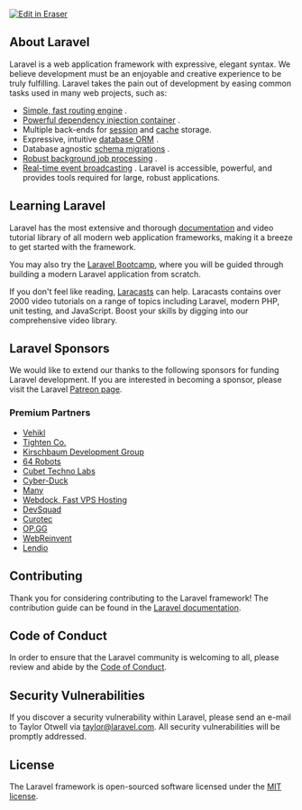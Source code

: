 <p><a target="_blank" href="https://app.eraser.io/workspace/oHNnRm3AGifFUPdONjav" id="edit-in-eraser-github-link"><img alt="Edit in Eraser" src="https://firebasestorage.googleapis.com/v0/b/second-petal-295822.appspot.com/o/images%2Fgithub%2FOpen%20in%20Eraser.svg?alt=media&amp;token=968381c8-a7e7-472a-8ed6-4a6626da5501"></a></p>

## About Laravel
Laravel is a web application framework with expressive, elegant syntax. We believe development must be an enjoyable and creative experience to be truly fulfilling. Laravel takes the pain out of development by easing common tasks used in many web projects, such as:

- [﻿Simple, fast routing engine](https://laravel.com/docs/routing) .
- [﻿Powerful dependency injection container](https://laravel.com/docs/container) .
- Multiple back-ends for [﻿session](https://laravel.com/docs/session)  and [﻿cache](https://laravel.com/docs/cache)  storage.
- Expressive, intuitive [﻿database ORM](https://laravel.com/docs/eloquent) .
- Database agnostic [﻿schema migrations](https://laravel.com/docs/migrations) .
- [﻿Robust background job processing](https://laravel.com/docs/queues) .
- [﻿Real-time event broadcasting](https://laravel.com/docs/broadcasting) .
Laravel is accessible, powerful, and provides tools required for large, robust applications.

## Learning Laravel
Laravel has the most extensive and thorough [﻿documentation](https://laravel.com/docs) and video tutorial library of all modern web application frameworks, making it a breeze to get started with the framework.

You may also try the [﻿Laravel Bootcamp](https://bootcamp.laravel.com), where you will be guided through building a modern Laravel application from scratch.

If you don't feel like reading, [﻿Laracasts](https://laracasts.com) can help. Laracasts contains over 2000 video tutorials on a range of topics including Laravel, modern PHP, unit testing, and JavaScript. Boost your skills by digging into our comprehensive video library.

## Laravel Sponsors
We would like to extend our thanks to the following sponsors for funding Laravel development. If you are interested in becoming a sponsor, please visit the Laravel [﻿Patreon page](https://patreon.com/taylorotwell).

### Premium Partners
- [﻿Vehikl](https://vehikl.com/) 
- [﻿Tighten Co.](https://tighten.co) 
- [﻿Kirschbaum Development Group](https://kirschbaumdevelopment.com) 
- [﻿64 Robots](https://64robots.com) 
- [﻿Cubet Techno Labs](https://cubettech.com) 
- [﻿Cyber-Duck](https://cyber-duck.co.uk) 
- [﻿Many](https://www.many.co.uk) 
- [﻿Webdock, Fast VPS Hosting](https://www.webdock.io/en) 
- [﻿DevSquad](https://devsquad.com) 
- [﻿Curotec](https://www.curotec.com/services/technologies/laravel/) 
- [﻿OP.GG](https://op.gg) 
- [﻿WebReinvent](https://webreinvent.com/?utm_source=laravel&utm_medium=github&utm_campaign=patreon-sponsors) 
- [﻿Lendio](https://lendio.com) 
## Contributing
Thank you for considering contributing to the Laravel framework! The contribution guide can be found in the [﻿Laravel documentation](https://laravel.com/docs/contributions).

## Code of Conduct
In order to ensure that the Laravel community is welcoming to all, please review and abide by the [﻿Code of Conduct](https://laravel.com/docs/contributions#code-of-conduct).

## Security Vulnerabilities
If you discover a security vulnerability within Laravel, please send an e-mail to Taylor Otwell via [﻿taylor@laravel.com](mailto:taylor@laravel.com). All security vulnerabilities will be promptly addressed.

## License
The Laravel framework is open-sourced software licensed under the [﻿MIT license](https://opensource.org/licenses/MIT).


<!--- Eraser file: https://app.eraser.io/workspace/oHNnRm3AGifFUPdONjav --->